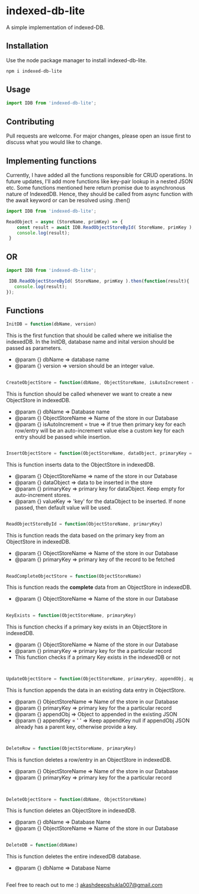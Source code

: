 # indexed-db-lite

A simple implementation of indexed-DB.

## Installation

Use the node package manager to install indexed-db-lite.

```bash
npm i indexed-db-lite
```

## Usage

```javascript
import IDB from 'indexed-db-lite';
```

## Contributing
Pull requests are welcome. For major changes, please open an issue first to discuss what you would like to change.


## Implementing functions

Currently, I have added all the functions responsible for CRUD operations.
In future updates, I'll add more functions like key-pair lookup in a nested JSON etc.
Some functions mentioned here return promise due to asynchronous nature of IndexedDB.
Hence, they should be called from async function with the await keyword or 
can be resolved using .then() 

```javascript
import IDB from 'indexed-db-lite';

ReadObject = async (StoreName, primKey) => {
    const result = await IDB.ReadObjectStoreById( StoreName, primKey );
    console.log(result);
 }
```
## OR
```javascript
import IDB from 'indexed-db-lite';

 IDB.ReadObjectStoreById( StoreName, primKey ).then(function(result){
   console.log(result);
});
```





## Functions
```javascript
InitDB = function(dbName, version)
```
 This is the first function that should be called where we initialise the indexedDB.
In the InitDB, database name and inital version should be passed as parameters.
 * @param  {} dbName => database name
 * @param  {} version => version should be an integer value.


##
```javascript
CreateObjectStore = function(dbName, ObjectStoreName, isAutoIncrement = true)
```
 This is function should be called whenever we want to create a new ObjectStore in indexedDB.
 * @param  {} dbName => Database name
 * @param  {} ObjectStoreName => Name of the store in our Database
 * @param  {} isAutoIncrement = true => if true then primary key for each row/entry will be an auto-increment value else a custom key for each entry should be passed while insertion.

##
```javascript
InsertObjectStore = function(ObjectStoreName, dataObject, primaryKey = '', valueKey = 'data') 
```
 This is function inserts data to the ObjectStore in indexedDB.
 * @param  {} ObjectStoreName => name of the store in our Database
 * @param  {} dataObject => data to be inserted in the store
 * @param  {} primaryKey => primary key for dataObject. Keep empty for auto-increment stores.
 * @param  {} valueKey => 'key' for the dataObject to be inserted. If none passed, then default value will be used.


##
```javascript
ReadObjectStoreById = function(ObjectStoreName, primaryKey)
```


  This is function reads the data based on the primary key from an ObjectStore in indexedDB.
 * @param  {} ObjectStoreName => Name of the store in our Database
 * @param  {} primaryKey => primary key of the record to be fetched

##

```javascript
ReadCompleteObjectStore = function(ObjectStoreName) 
```

 This is function reads the **complete** data from an ObjectStore in indexedDB.
 * @param  {} ObjectStoreName => Name of the store in our Database



##
```javascript
KeyExists = function(ObjectStoreName, primaryKey) 
```
 This is function checks if a primary key exists in an ObjectStore in indexedDB.
 * @param  {} ObjectStoreName => Name of the store in our Database
 * @param  {} primaryKey => primary key for the a particular record
 * This function checks if a primary Key exists in the indexedDB or not
 



##
```javascript

UpdateObjectStore = function(ObjectStoreName, primaryKey, appendObj, appendKey = '')
```


 This is function appends the data in an existing data entry in ObjectStore.

 * @param  {} ObjectStoreName => Name of the store in our Database
 * @param  {} primaryKey => primary key for the a particular record
 * @param  {} appendObj => Object to appended in the existing JSON
 * @param  {} appendKey = ' ' =>  Keep appendKey null if appendObj JSON already has a parent key, otherwise provide a key.




##
```javascript

DeleteRow = function(ObjectStoreName, primaryKey)
```
 This is function deletes a row/entry in an ObjectStore in indexedDB.

 * @param  {} ObjectStoreName => Name of the store in our Database
 * @param  {} primaryKey => primary key for the a particular record


##
```javascript

DeleteObjectStore = function(dbName, ObjectStoreName)
```


 This is function deletes an ObjectStore in indexedDB.
 * @param  {} dbName => Database Name
 * @param  {} ObjectStoreName => Name of the store in our Database


##
```javascript
DeleteDB = function(dbName)
 ```


 
This is function deletes the entire indexedDB database.
 * @param  {} dbName => Database Name

##


Feel free to reach out to me :)
akashdeepshukla007@gmail.com
   
